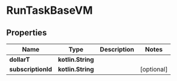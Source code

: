 
# RunTaskBaseVM

## Properties
Name | Type | Description | Notes
------------ | ------------- | ------------- | -------------
**dollarT** | **kotlin.String** |  | 
**subscriptionId** | **kotlin.String** |  |  [optional]



